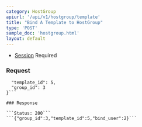 ```yaml
---
category: HostGroup
apiurl: '/api/v1/hostgroup/template'
title: "Bind A Template to HostGroup"
type: 'POST'
sample_doc: 'hostgroup.html'
layout: default
---
```


* [Session](#/authentication) Required

### Request

```{
  "template_id": 5,
  "group_id": 3
}```

### Response

```Status: 200```
```{"group_id":3,"template_id":5,"bind_user":2}```
